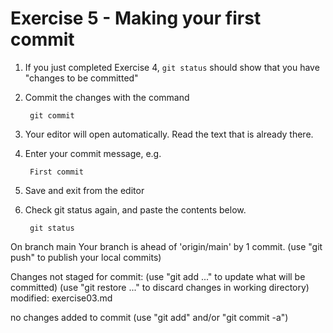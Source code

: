 # Exercise 5 - Making your first commit

1. If you just completed Exercise 4, `git status` should show that you have "changes to be committed"

2. Commit the changes with the command

        git commit

3. Your editor will open automatically.  Read the text that is already there.

4. Enter your commit message, e.g.

        First commit

5. Save and exit from the editor

6. Check git status again, and paste the contents below.

        git status


On branch main
Your branch is ahead of 'origin/main' by 1 commit.
  (use "git push" to publish your local commits)

Changes not staged for commit:
  (use "git add <file>..." to update what will be committed)
  (use "git restore <file>..." to discard changes in working directory)
        modified:   exercise03.md

no changes added to commit (use "git add" and/or "git commit -a")


